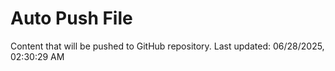 # Auto Push File

Content that will be pushed to GitHub repository.
Last updated: 06/28/2025, 02:30:29 AM